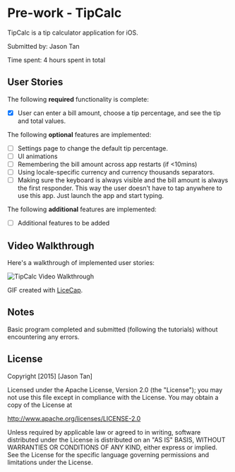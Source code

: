 # Pre-work - TipCalc

TipCalc is a tip calculator application for iOS.

Submitted by: Jason Tan

Time spent: 4 hours spent in total

## User Stories

The following **required** functionality is complete:
* [x] User can enter a bill amount, choose a tip percentage, and see the tip and total values.

The following **optional** features are implemented:
* [ ] Settings page to change the default tip percentage.
* [ ] UI animations
* [ ] Remembering the bill amount across app restarts (if <10mins)
* [ ] Using locale-specific currency and currency thousands separators.
* [ ] Making sure the keyboard is always visible and the bill amount is always the first responder. This way the user doesn't have to tap anywhere to use this app. Just launch the app and start typing.

The following **additional** features are implemented:

- [ ] Additional features to be added

## Video Walkthrough 

Here's a walkthrough of implemented user stories:

<img src='http://i.imgur.com/qMmTVOq.gif' title='TipCalc Video Walkthrough' width='' alt='TipCalc Video Walkthrough' />

GIF created with [LiceCap](http://www.cockos.com/licecap/).

## Notes

Basic program completed and submitted (following the tutorials) without encountering any errors.

## License

Copyright [2015] [Jason Tan]

Licensed under the Apache License, Version 2.0 (the "License");
you may not use this file except in compliance with the License.
You may obtain a copy of the License at

http://www.apache.org/licenses/LICENSE-2.0

Unless required by applicable law or agreed to in writing, software
distributed under the License is distributed on an "AS IS" BASIS,
WITHOUT WARRANTIES OR CONDITIONS OF ANY KIND, either express or implied.
See the License for the specific language governing permissions and
limitations under the License.
